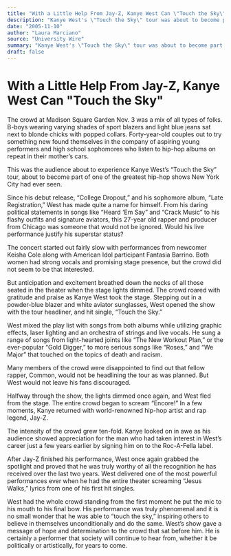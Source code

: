 ```yaml
---
title: "With a Little Help From Jay-Z, Kanye West Can \"Touch the Sky\""
description: "Kanye West's \"Touch the Sky\" tour was about to become part of one of the greatest hip-hop shows New York City had ever seen. From his daring political statements in songs like “Heard ‘Em Say” and “Cra..."
date: "2005-11-10"
author: "Laura Marciano"
source: "University Wire"
summary: "Kanye West's \"Touch the Sky\" tour was about to become part of one of the greatest hip-hop shows New York City had ever seen. From his daring political statements in songs like “Heard ‘Em Say” and “Crack Music” to his flashy outfits and signature aviators, this 27-year old rapper and producer from Chicago was someone that would not be ignored. The crowd roared with gratitude and praise as West took the stage."
draft: false
---
```


# With a Little Help From Jay-Z, Kanye West Can "Touch the Sky"

The crowd at Madison Square Garden Nov. 3 was a mix of all types of folks. B-boys wearing varying shades of sport blazers and light blue jeans sat next to blonde chicks with popped collars. Forty-year-old couples out to try something new found themselves in the company of aspiring young performers and high school sophomores who listen to hip-hop albums on repeat in their mother’s cars.

This was the audience about to experience Kanye West’s “Touch the Sky” tour, about to become part of one of the greatest hip-hop shows New York City had ever seen.

Since his debut release, “College Dropout,” and his sophomore album, “Late Registration,” West has made quite a name for himself. From his daring political statements in songs like “Heard ‘Em Say” and “Crack Music” to his flashy outfits and signature aviators, this 27-year old rapper and producer from Chicago was someone that would not be ignored. Would his live performance justify his superstar status?

The concert started out fairly slow with performances from newcomer Keisha Cole along with American Idol participant Fantasia Barrino. Both women had strong vocals and promising stage presence, but the crowd did not seem to be that interested.

But anticipation and excitement breathed down the necks of all those seated in the theater when the stage lights dimmed. The crowd roared with gratitude and praise as Kanye West took the stage. Stepping out in a powder-blue blazer and white aviator sunglasses, West opened the show with the tour headliner, and hit single, “Touch the Sky.”

West mixed the play list with songs from both albums while utilizing graphic effects, laser lighting and an orchestra of strings and live vocals. He sung a range of songs from light-hearted joints like “The New Workout Plan,” or the ever-popular “Gold Digger,” to more serious songs like “Roses,” and “We Major” that touched on the topics of death and racism.

Many members of the crowd were disappointed to find out that fellow rapper, Common, would not be headlining the tour as was planned. But West would not leave his fans discouraged.

Halfway through the show, the lights dimmed once again, and West fled from the stage. The entire crowd began to scream “Encore!” In a few moments, Kanye returned with world-renowned hip-hop artist and rap legend, Jay-Z.

The intensity of the crowd grew ten-fold. Kanye looked on in awe as his audience showed appreciation for the man who had taken interest in West’s career just a few years earlier by signing him on to the Roc-A-Fella label.

After Jay-Z finished his performance, West once again grabbed the spotlight and proved that he was truly worthy of all the recognition he has received over the last two years. West delivered one of the most powerful performances ever when he had the entire theater screaming “Jesus Walks,” lyrics from one of his first hit singles.

West had the whole crowd standing from the first moment he put the mic to his mouth to his final bow. His performance was truly phenomenal and it is no small wonder that he was able to “touch the sky,” inspiring others to believe in themselves unconditionally and do the same. West’s show gave a message of hope and determination to the crowd that sat before him. He is certainly a performer that society will continue to hear from, whether it be politically or artistically, for years to come.
